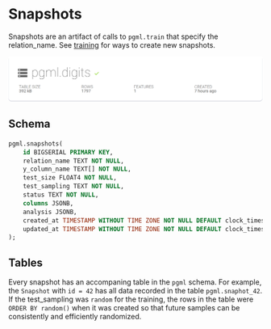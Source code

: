 # Snapshots

Snapshots are an artifact of calls to `pgml.train` that specify the relation_name. See [training](../guides/training/) for ways to create new snapshots.

![Snapshots](../images/snapshot.png)

## Schema

```sql linenums="1" title="pgml.snapshots"
pgml.snapshots(
	id BIGSERIAL PRIMARY KEY,
	relation_name TEXT NOT NULL,
	y_column_name TEXT[] NOT NULL,
	test_size FLOAT4 NOT NULL,
	test_sampling TEXT NOT NULL,
	status TEXT NOT NULL,
	columns JSONB,
	analysis JSONB,
	created_at TIMESTAMP WITHOUT TIME ZONE NOT NULL DEFAULT clock_timestamp(),
	updated_at TIMESTAMP WITHOUT TIME ZONE NOT NULL DEFAULT clock_timestamp()
);
```

## Tables

Every snapshot has an accompaning table in the `pgml` schema. For example, the `Snapshot` with `id = 42` has all data recorded in the table `pgml.snaphot_42`. If the test_sampling was `random` for the training, the rows in the table were `ORDER BY random()` when it was created so that future samples can be consistently and efficiently randomized.
 